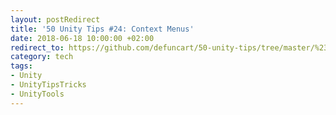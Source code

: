 ```yaml
---
layout: postRedirect
title: '50 Unity Tips #24: Context Menus'
date: 2018-06-18 10:00:00 +02:00
redirect_to: https://github.com/defuncart/50-unity-tips/tree/master/%2324-ContextMenus
category: tech
tags:
- Unity
- UnityTipsTricks
- UnityTools
---
```

